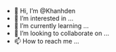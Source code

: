 - 👋 Hi, I’m @Khanhden
- 👀 I’m interested in ...
- 🌱 I’m currently learning ...
- 💞️ I’m looking to collaborate on ...
- 📫 How to reach me ...

<!---
Khanhden/Khanhden is a ✨ special ✨ repository because its `README.md` (this file) appears on your GitHub profile.
You can click the Preview link to take a look at your changes.
--->
